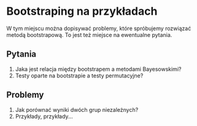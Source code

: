 # Bootstraping na przykładach

W tym miejscu można dopisywać problemy, które spróbujemy rozwiązać metodą bootstrapową. To jest też miejsce na ewentualne pytania.

## Pytania
1. Jaka jest relacja między bootstrapem a metodami Bayesowskimi?
2. Testy oparte na bootstrapie a testy permutacyjne?




## Problemy
1. Jak porównać wyniki dwóch grup niezależnych?
2. Przykłady, przykłady...
